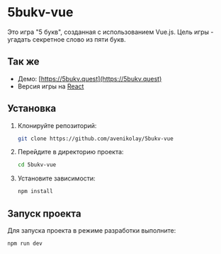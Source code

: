 # 5bukv-vue

Это игра "5 букв", созданная с использованием Vue.js. Цель игры - угадать секретное слово из пяти букв.

## Так же 

* Демо: [https://5bukv.quest](https://5bukv.quest)
* Версия игры на [React](https://github.com/5bukv/5bukv-react)

## Установка

1. Клонируйте репозиторий:
    ```sh
    git clone https://github.com/avenikolay/5bukv-vue
    ```

2. Перейдите в директорию проекта:
    ```sh
    cd 5bukv-vue
    ```

3. Установите зависимости:
    ```sh
    npm install
    ```

## Запуск проекта

Для запуска проекта в режиме разработки выполните:
```sh
npm run dev
